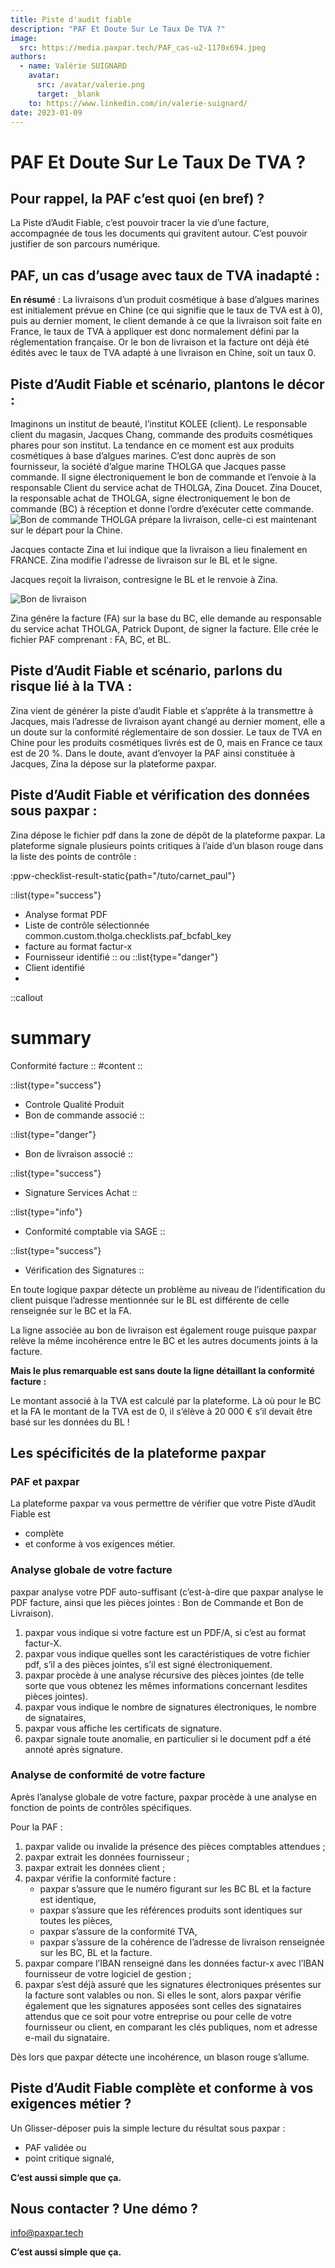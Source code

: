 ```yaml
---
title: Piste d'audit fiable
description: "PAF Et Doute Sur Le Taux De TVA ?"
image:
  src: https://media.paxpar.tech/PAF_cas-u2-1170x694.jpeg
authors:
  - name: Valérie SUIGNARD
    avatar:
      src: /avatar/valerie.png
      target: _blank
    to: https://www.linkedin.com/in/valerie-suignard/
date: 2023-01-09
---
```



# PAF Et Doute Sur Le Taux De TVA ?

## Pour rappel, la PAF c’est quoi (en bref) ?
La Piste d’Audit Fiable, c’est pouvoir tracer la vie d’une facture, accompagnée de tous les documents qui gravitent autour. C’est pouvoir justifier de son parcours numérique.

## PAF, un cas d’usage avec taux de TVA inadapté :
**En résumé** : La livraisons d’un produit cosmétique à base d’algues marines est initialement prévue en Chine (ce qui signifie que le taux de TVA est à 0), puis au dernier moment, le client demande à ce que la livraison soit faite en France, le taux de TVA à appliquer est donc normalement défini par la réglementation française. Or le bon de livraison et la facture ont déjà été édités avec le taux de TVA adapté à une livraison en Chine, soit un taux 0.

## Piste d’Audit Fiable et scénario, plantons le décor :
Imaginons un institut de beauté, l’institut KOLEE (client). Le responsable client du magasin, Jacques Chang, commande des produits cosmétiques phares pour son institut. La tendance en ce moment est aux produits cosmétiques à base d’algues marines. C’est donc auprès de son fournisseur, la société d’algue marine THOLGA que Jacques passe commande. Il signe électroniquement le bon de commande et l’envoie à la responsable Client du service achat de THOLGA, Zina Doucet. Zina Doucet, la responsable achat de THOLGA, signe électroniquement le bon de commande (BC) à réception et donne l’ordre d’exécuter cette commande.
![Bon de commande](https://media.paxpar.tech/pp_blog_paf_1203b-BC_jacques-zina.png)
THOLGA prépare la livraison, celle-ci est maintenant sur le départ pour la Chine.

Jacques contacte Zina et lui indique que la livraison a lieu finalement en FRANCE. 
Zina modifie l'adresse de livraison sur le BL et le signe. 

Jacques reçoit la livraison, contresigne le BL et le renvoie à Zina.

![Bon de livraison](https://media.paxpar.tech/pp_blog_paf_1203b-BL_zina-jaques.png)

Zina génére la facture (FA) sur la base du BC, elle demande au responsable du service achat THOLGA, Patrick Dupont, de signer la facture. Elle crée le fichier PAF comprenant : FA, BC, et BL.

## Piste d’Audit Fiable et scénario, parlons du risque lié à la TVA :

Zina vient de générer la piste d’audit Fiable et s’apprête à la transmettre à Jacques, mais l’adresse de livraison ayant changé au dernier moment, elle a un doute sur la conformité réglementaire de son dossier. Le taux de TVA en Chine pour les produits cosmétiques livrés est de 0, mais en France ce taux est de 20 %. Dans le doute, avant d’envoyer la PAF ainsi constituée à Jacques, Zina la dépose sur la plateforme paxpar.

## Piste d’Audit Fiable et vérification des données sous paxpar :

Zina dépose le fichier pdf dans la zone de dépôt de la plateforme paxpar. La plateforme signale plusieurs points critiques à l’aide d’un blason rouge dans la liste des points de contrôle :


:ppw-checklist-result-static{path="/tuto/carnet_paul"}

::list{type="success"}

- Analyse format PDF
- Liste de contrôle sélectionnée common.custom.tholga.checklists.paf_bcfabl_key
- facture au format factur-x
- Fournisseur identifié 
::
ou 
::list{type="danger"}
- Client identifié
- 
::callout
# summary 
Conformité facture
::
#content
::

::list{type="success"}

- Controle Qualité Produit
- Bon de commande associé
::

::list{type="danger"}
- Bon de livraison associé
::

::list{type="success"}

- Signature Services Achat
::


::list{type="info"}
- Conformité comptable via SAGE 
::

::list{type="success"}

- Vérification des Signatures
::

En toute logique paxpar détecte un problème au niveau de l’identification du client puisque l’adresse mentionnée sur le BL est différente de celle renseignée sur le BC et la FA.

La ligne associée au bon de livraison est également rouge puisque paxpar relève la même incohérence entre le BC et les autres documents joints à la facture.

**Mais le plus remarquable est sans doute la ligne détaillant la conformité facture :**

Le montant associé à la TVA est calculé par la plateforme. Là où pour le BC et la FA le montant de la TVA est de 0, il s’élève à 20 000 € s’il devait être basé sur les données du BL !

## Les spécificités de la plateforme paxpar
### PAF et paxpar
La plateforme paxpar va vous permettre de vérifier que votre Piste d’Audit Fiable est

- complète
- et conforme à vos exigences métier.

### Analyse globale de votre facture
paxpar analyse votre PDF auto-suffisant (c’est-à-dire que paxpar analyse le PDF facture, ainsi que les pièces jointes : Bon de Commande et Bon de Livraison).

1. paxpar vous indique si votre facture est un PDF/A, si c’est au format factur-X.
1. paxpar vous indique quelles sont les caractéristiques de votre fichier pdf, s’il a des pièces jointes, s’il est signé électroniquement.
1. paxpar procède à une analyse récursive des pièces jointes (de telle sorte que vous obtenez les mêmes informations concernant lesdites pièces jointes).
1. paxpar vous indique le nombre de signatures électroniques, le nombre de signataires,
1. paxpar vous affiche les certificats de signature.
1. paxpar signale toute anomalie, en particulier si le document pdf a été annoté après signature.

### Analyse de conformité de votre facture
Après l’analyse globale de votre facture, paxpar procède à une analyse en fonction de points de contrôles spécifiques.

Pour la PAF :

1. paxpar valide ou invalide la présence des pièces comptables attendues ;
1. paxpar extrait les données fournisseur ;
1. paxpar extrait les données client ;
1. paxpar vérifie la conformité facture :
    - paxpar s’assure que le numéro figurant sur les BC BL et la facture est identique,
    - paxpar s’assure que les références produits sont identiques sur toutes les pièces,
    - paxpar s’assure de la conformité TVA,
    - paxpar s’assure de la cohérence de l’adresse de livraison renseignée sur les BC, BL et la facture.
1. paxpar compare l’IBAN renseigné dans les données factur-x avec l’IBAN fournisseur de votre logiciel de gestion ;
1. paxpar s’est déjà assuré que les signatures électroniques présentes sur la facture sont valables ou non. Si elles le sont, alors paxpar vérifie également que les signatures apposées sont celles des signataires attendus que ce soit pour votre entreprise ou pour celle de votre fournisseur ou client, en comparant les clés publiques, nom et adresse e-mail du signataire.

Dès lors que paxpar détecte une incohérence, un blason rouge s’allume.

## Piste d’Audit Fiable complète et conforme à vos exigences métier ?
Un Glisser-déposer puis la simple lecture du résultat sous paxpar :

- PAF validée ou
- point critique signalé,

**C’est aussi simple que ça.**

## Nous contacter ? Une démo ?
info@paxpar.tech

**C’est aussi simple que ça.**
